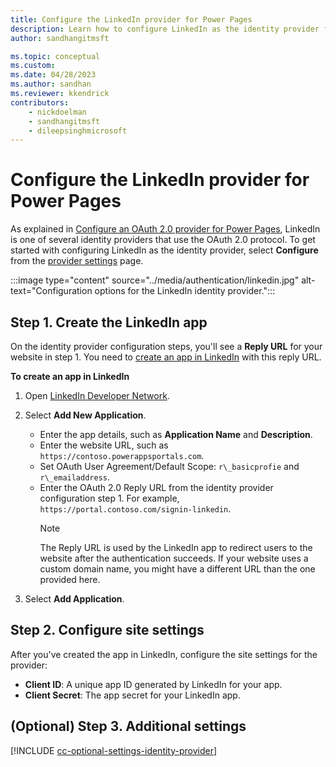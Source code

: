 ```yaml
---
title: Configure the LinkedIn provider for Power Pages
description: Learn how to configure LinkedIn as the identity provider for Power Pages.
author: sandhangitmsft

ms.topic: conceptual
ms.custom: 
ms.date: 04/28/2023
ms.author: sandhan
ms.reviewer: kkendrick
contributors:
    - nickdoelman
    - sandhangitmsft
    - dileepsinghmicrosoft
---
```


# Configure the LinkedIn provider for Power Pages

As explained in [Configure an OAuth 2.0 provider for Power Pages](oauth2-provider.md), LinkedIn is one of several identity providers that use the OAuth 2.0 protocol. To get started with configuring LinkedIn as the identity provider, select **Configure** from the [provider settings](configure-site.md#set-up-identity-providers) page.

:::image type="content" source="../media/authentication/linkedin.jpg" alt-text="Configuration options for the LinkedIn identity provider.":::

## Step 1. Create the LinkedIn app

On the identity provider configuration steps, you'll see a **Reply URL** for your website in step 1. You need to [create an app in LinkedIn](https://www.linkedin.com/developers/apps) with this reply URL.

**To create an app in LinkedIn**

1. Open [LinkedIn Developer Network](https://www.linkedin.com/secure/developer).  
2. Select **Add New Application**.

    - Enter the app details, such as **Application Name** and **Description**.
    - Enter the website URL, such as `https://contoso.powerappsportals.com`.
    - Set OAuth User Agreement/Default Scope: `r\_basicprofie` and `r\_emailaddress`.
    - Enter the OAuth 2.0 Reply URL from the identity provider configuration step 1. For example, `https://portal.contoso.com/signin-linkedin`.
        > [!NOTE]
        > The Reply URL is used by the LinkedIn app to redirect users to the website after the authentication succeeds. If your website uses a custom domain name, you might have a different URL than the one provided here.​

3. Select **Add Application**.

## Step 2. Configure site settings

After you've created the app in LinkedIn, configure the site settings for the provider:

- **Client ID**: A unique app ID generated by LinkedIn for your app.​
- **Client Secret**:  The app secret for your LinkedIn app.​

## (Optional) Step 3. Additional settings

[!INCLUDE [cc-optional-settings-identity-provider](../../includes/cc-optional-settings-identity-provider.md)]
